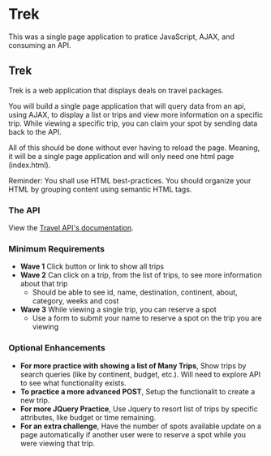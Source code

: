 # Trek
This was a single page application to pratice JavaScript, AJAX, and consuming an API.

## Trek
Trek is a web application that displays deals on travel packages. 

You will build a single page application that will query data from an api, using AJAX, to display a list or trips and view more information on a specific trip. While viewing a specific trip, you can claim your spot by sending data back to the API. 

All of this should be done without ever having to reload the page. Meaning, it will be a single page application and will only need one html page (index.html). 

Reminder: You shall use HTML best-practices. You should organize your HTML by grouping content using semantic HTML tags.

### The API

View the [Travel API's documentation](https://github.com/ada-c6/trip_api). 


### Minimum Requirements 
  - **Wave 1** Click button or link to show all trips
  - **Wave 2** Can click on a trip, from the list of trips, to see more information about that trip
    - Should be able to see id, name, destination, continent, about, category, weeks and cost 
  - **Wave 3** While viewing a single trip, you can reserve a spot
    - Use a form to submit your name to reserve a spot on the trip you are viewing


### Optional Enhancements
  - **For more practice with showing a list of Many Trips**, Show trips by search queries (like by continent, budget, etc.). Will need to explore API to see what functionality exists. 
  - **To practice a more advanced POST**, Setup the functionalit to create a new trip. 
  - **For more JQuery Practice**, Use Jquery to resort list of trips by specific attributes, like budget or time remaining. 
  - **For an extra challenge**, Have the number of spots available update on a page automatically if another user were to reserve a spot while you were viewing that trip.
  
